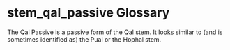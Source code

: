 # stem_qal_passive Glossary
The Qal Passive is a passive form of the Qal stem. It looks similar to (and is sometimes identified as) the Pual or the Hophal stem.